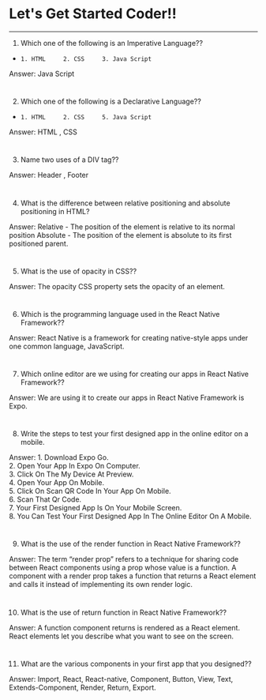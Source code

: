 # Let's Get Started Coder!!
______________________________________________________________________
 
1. Which one of the following is an Imperative Language??
*     1. HTML     2. CSS     3. Java Script
            
Answer:    Java Script 
#
                                              
    
2. Which one of the following is a Declarative Language??
*     1. HTML     2. CSS     5. Java Script
                 
Answer:    HTML ,   CSS
#                                  
                          
                                        
3. Name two uses of a DIV tag??
                   
Answer:   Header ,  Footer       
#                                               
                                       
                                                                                  
4. What is the difference between relative positioning and absolute positioning in HTML?
                           
Answer:   Relative - The position of the element is relative to its normal position Absolute - The position of the element is absolute to its first positioned parent.
#                                                     
                           
                                                                      
5. What is the use of opacity in CSS??
                           
Answer:   The opacity CSS property sets the opacity of an element.
#                                                                                    
                                                                                      
                                                                                         
6. Which is the programming language used in the React Native Framework?? 
                                                                                       
Answer:   React Native is a framework for creating native-style apps under one common language, JavaScript.
#                                                          
                                                                           
                                                                                                                                                                            
7. Which online editor are we using for creating our apps in React Native Framework??
                                                              
Answer:   We are using it to create our apps in React Native Framework is Expo. 
#                                                                                   
                                                                                
                                                                             
8. Write the steps to test your first designed app in the online editor on a mobile.
                                           
Answer:   1. Download Expo Go.                                                                                                                                                   
          2. Open Your App In Expo On Computer.                                                                                                                                 
          3. Click On The My Device At Preview.                                                                                                                                 
          4. Open Your App On Mobile.                                                                                                                                           
          5. Click On Scan QR Code In Your App On Mobile.                                                                                                                       
          6. Scan That Qr Code.                                                                                                                                                 
          7. Your First Designed App Is On Your Mobile Screen.                                                                                                                   
          8. You Can Test Your First Designed App In The Online Editor On A Mobile.                                                                                             
#                                                                        
                                                                       
                                                                       
9. What is the use of the render function in React Native Framework??
                                                                                                        
Answer:   The term “render prop” refers to a technique for sharing code between React components using a prop whose value is a function. A component with a render prop takes a function that returns a React element and calls it instead of implementing its own render logic.
#                                                                           
                                                                           
                                                                           
10. What is the use of return function  in React Native Framework??
                                                                 
Answer:   A function component returns is rendered as a React element. React elements let you describe what you want to see on the screen.
#                                                                       
                                                                       
                                                                       
11. What are the various components in your first app that you designed??
                                                                     
Answer:   Import, React, React-native, Component, Button, View, Text, Extends-Component, Render, Return, Export.
#
